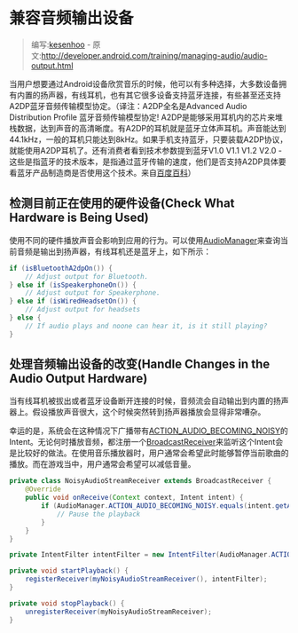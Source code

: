# 兼容音频输出设备

> 编写:[kesenhoo](https://github.com/kesenhoo) - 原文:<http://developer.android.com/training/managing-audio/audio-output.html>

当用户想要通过Android设备欣赏音乐的时候，他可以有多种选择，大多数设备拥有内置的扬声器，有线耳机，也有其它很多设备支持蓝牙连接，有些甚至还支持A2DP蓝牙音频传输模型协定。（译注：A2DP全名是Advanced Audio Distribution Profile 蓝牙音频传输模型协定! A2DP是能够采用耳机内的芯片来堆栈数据，达到声音的高清晰度。有A2DP的耳机就是蓝牙立体声耳机。声音能达到44.1kHz，一般的耳机只能达到8kHz。如果手机支持蓝牙，只要装载A2DP协议，就能使用A2DP耳机了。还有消费者看到技术参数提到蓝牙V1.0 V1.1 V1.2 V2.0 - 这些是指蓝牙的技术版本，是指通过蓝牙传输的速度，他们是否支持A2DP具体要看蓝牙产品制造商是否使用这个技术。来自[百度百科](http://baike.baidu.com/view/551149.htm)）

<!-- more -->

## 检测目前正在使用的硬件设备(Check What Hardware is Being Used)

使用不同的硬件播放声音会影响到应用的行为。可以使用[AudioManager](http://developer.android.com/reference/android/media/AudioManager.html)来查询当前音频是输出到扬声器，有线耳机还是蓝牙上，如下所示：

```java
if (isBluetoothA2dpOn()) {
    // Adjust output for Bluetooth.
} else if (isSpeakerphoneOn()) {
    // Adjust output for Speakerphone.
} else if (isWiredHeadsetOn()) {
    // Adjust output for headsets
} else { 
    // If audio plays and noone can hear it, is it still playing?
}
```

## 处理音频输出设备的改变(Handle Changes in the Audio Output Hardware)

当有线耳机被拔出或者蓝牙设备断开连接的时候，音频流会自动输出到内置的扬声器上。假设播放声音很大，这个时候突然转到扬声器播放会显得非常嘈杂。

幸运的是，系统会在这种情况下广播带有[ACTION_AUDIO_BECOMING_NOISY](http://developer.android.com/reference/android/media/AudioManager.html#ACTION_AUDIO_BECOMING_NOISY)的Intent。无论何时播放音频，都注册一个[BroadcastReceiver](http://developer.android.com/reference/android/content/BroadcastReceiver.html)来监听这个Intent会是比较好的做法。在使用音乐播放器时，用户通常会希望此时能够暂停当前歌曲的播放。而在游戏当中，用户通常会希望可以减低音量。

```java
private class NoisyAudioStreamReceiver extends BroadcastReceiver {
    @Override
    public void onReceive(Context context, Intent intent) {
        if (AudioManager.ACTION_AUDIO_BECOMING_NOISY.equals(intent.getAction())) {
            // Pause the playback
        }
    }
}

private IntentFilter intentFilter = new IntentFilter(AudioManager.ACTION_AUDIO_BECOMING_NOISY);

private void startPlayback() {
    registerReceiver(myNoisyAudioStreamReceiver(), intentFilter);
}

private void stopPlayback() {
    unregisterReceiver(myNoisyAudioStreamReceiver);
}
```
